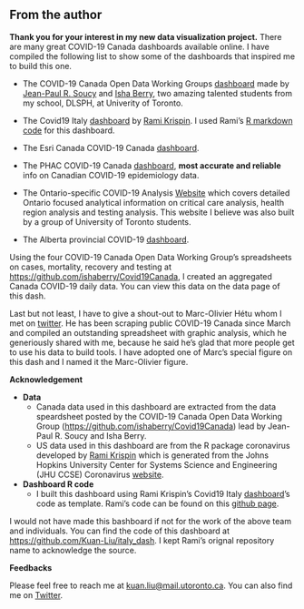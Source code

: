 
<!-- README.md is generated from README.Rmd. Please edit that file -->

## From the author

**Thank you for your interest in my new data visualization project.**
There are many great COVID-19 Canada dashboards available online. I have
compiled the following list to show some of the dashboards that inspired
me to build this one.

  - The COVID-19 Canada Open Data Working Groups
    [dashboard](https://art-bd.shinyapps.io/covid19canada/) made by
    [Jean-Paul R. Soucy](https://twitter.com/JPSoucy) and [Isha
    Berry](https://twitter.com/ishaberry2), two amazing talented
    students from my school, DLSPH, at Univerity of Toronto.

  - The Covid19 Italy
    [dashboard](https://github.com/RamiKrispin/italy_dash) by [Rami
    Krispin](https://twitter.com/Rami_Krispin). I used Rami’s [R
    markdown code](https://github.com/RamiKrispin/covid19Italy) for this
    dashboard.

  - The Esri Canada COVID-19 Canada
    [dashboard](https://resources-covid19canada.hub.arcgis.com/).

  - The PHAC COVID-19 Canada
    [dashboard](https://experience.arcgis.com/experience/2f1a13ca0b29422f9b34660f0b705043/),
    **most accurate and reliable** info on Canadian COVID-19
    epidemiology data.

  - The Ontario-specific COVID-19 Analysis
    [Website](https://howsmyflattening.ca/#/analysis) which covers
    detailed Ontario focused analytical information on critical care
    analysis, health region analysis and testing analysis. This website
    I believe was also built by a group of University of Toronto
    students.

  - The Alberta provincial COVID-19
    [dashboard](https://covid19stats.alberta.ca/).

Using the four COVID-19 Canada Open Data Working Group’s spreadsheets on
cases, mortality, recovery and testing at
<https://github.com/ishaberry/Covid19Canada>, I created an aggregated
Canada COVID-19 daily data. You can view this data on the data page of
this dash.

Last but not least, I have to give a shout-out to Marc-Olivier Hétu whom
I met on [twitter](https://twitter.com/suivicovid). He has been scraping
public COVID-19 Canada since March and compiled an outstanding
spreadsheet with graphic analysis, which he generiously shared with me,
because he said he’s glad that more people get to use his data to build
tools. I have adopted one of Marc’s special figure on this dash and I
named it the Marc-Olivier figure.

**Acknowledgement**

  - **Data**
      - Canada data used in this dashboard are extracted from the data
        speardsheet posted by the COVID-19 Canada Open Data Working
        Group (<https://github.com/ishaberry/Covid19Canada>) lead by
        Jean-Paul R. Soucy and Isha Berry.
      - US data used in this dashboard are from the R package
        coronavirus developed by [Rami
        Krispin](https://github.com/RamiKrispin/coronavirus) which is
        generated from the Johns Hopkins University Center for Systems
        Science and Engineering (JHU CCSE) Coronavirus
        [website](https://systems.jhu.edu/research/public-health/ncov/).
  - **Dashboard R code**
      - I built this dashboard using Rami Krispin’s Covid19 Italy
        [dashboard](https://github.com/RamiKrispin/italy_dash)’s code as
        template. Rami’s code can be found on this [github
        page](https://github.com/RamiKrispin/covid19Italy).

I would not have made this bashboard if not for the work of the above
team and individuals. You can find the code of this dashboard at
<https://github.com/Kuan-Liu/italy_dash>. I kept Rami’s orignal
repository name to acknowledge the source.

**Feedbacks**

Please feel free to reach me at <kuan.liu@mail.utoronto.ca>. You can
also find me on [Twitter](https://twitter.com/KuanLiu2).
